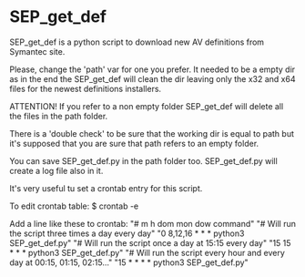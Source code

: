 # SEP_get_def
SEP_get_def is a python script to download new AV definitions from Symantec site.

Please, change the 'path' var for one you prefer. It needed to be a empty dir as in the end the SEP_get_def will clean the dir leaving only the x32 and x64 files for the newest definitions installers.

ATTENTION! If you refer to a non empty folder SEP_get_def will delete all the files in the path folder.

There is a 'double check' to be sure that the working dir is equal to path but it's supposed that you are sure that path refers to an empty folder.

You can save SEP_get_def.py in the path folder too. SEP_get_def.py will create a log file also in it.

It's very useful tu set a crontab entry for this script.

To edit crontab table:
$ crontab -e

Add a line like these to crontab:
"# m h  dom mon dow   command"
"# Will run the script three times a day every day"
"0 8,12,16 * * * python3 SEP_get_def.py"
"# Will run the script once a day at 15:15 every day"
"15 15 * * * python3 SEP_get_def.py"
"# Will run the script every hour and every day at 00:15, 01:15, 02:15..."
"15 * * * * python3 SEP_get_def.py"

